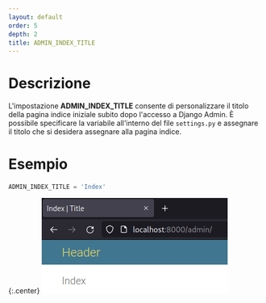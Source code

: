 ```yaml
---
layout: default
order: 5
depth: 2
title: ADMIN_INDEX_TITLE
---
```

# Descrizione

L'impostazione **ADMIN_INDEX_TITLE** consente di personalizzare il titolo della
pagina indice iniziale subito dopo l'accesso a Django Admin.
È possibile specificare la variabile all'interno del file `settings.py` e
assegnare il titolo che si desidera assegnare alla pagina indice.

# Esempio

```python
ADMIN_INDEX_TITLE = 'Index'
```

{:.center}
![Intestazioni](/resources/django-admin-settings/archive/latest/italian/headers.png)
